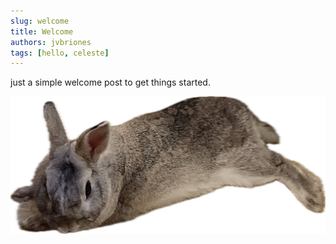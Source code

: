```yaml
---
slug: welcome
title: Welcome
authors: jvbriones
tags: [hello, celeste]
---
```


just a simple welcome post to get things started.

![Celeste](./celeste.png "celeste")
